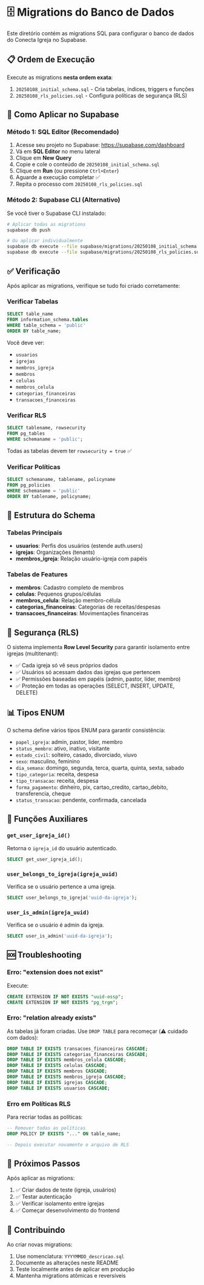 # 🗄️ Migrations do Banco de Dados

Este diretório contém as migrations SQL para configurar o banco de dados do Conecta Igreja no Supabase.

## 📋 Ordem de Execução

Execute as migrations **nesta ordem exata**:

1. `20250108_initial_schema.sql` - Cria tabelas, índices, triggers e funções
2. `20250108_rls_policies.sql` - Configura políticas de segurança (RLS)

## 🚀 Como Aplicar no Supabase

### Método 1: SQL Editor (Recomendado)

1. Acesse seu projeto no Supabase: https://supabase.com/dashboard
2. Vá em **SQL Editor** no menu lateral
3. Clique em **New Query**
4. Copie e cole o conteúdo de `20250108_initial_schema.sql`
5. Clique em **Run** (ou pressione `Ctrl+Enter`)
6. Aguarde a execução completar ✅
7. Repita o processo com `20250108_rls_policies.sql`

### Método 2: Supabase CLI (Alternativo)

Se você tiver o Supabase CLI instalado:

```bash
# Aplicar todas as migrations
supabase db push

# Ou aplicar individualmente
supabase db execute --file supabase/migrations/20250108_initial_schema.sql
supabase db execute --file supabase/migrations/20250108_rls_policies.sql
```

## ✅ Verificação

Após aplicar as migrations, verifique se tudo foi criado corretamente:

### Verificar Tabelas

```sql
SELECT table_name 
FROM information_schema.tables 
WHERE table_schema = 'public' 
ORDER BY table_name;
```

Você deve ver:
- `usuarios`
- `igrejas`
- `membros_igreja`
- `membros`
- `celulas`
- `membros_celula`
- `categorias_financeiras`
- `transacoes_financeiras`

### Verificar RLS

```sql
SELECT tablename, rowsecurity 
FROM pg_tables 
WHERE schemaname = 'public';
```

Todas as tabelas devem ter `rowsecurity = true` ✅

### Verificar Políticas

```sql
SELECT schemaname, tablename, policyname 
FROM pg_policies 
WHERE schemaname = 'public'
ORDER BY tablename, policyname;
```

## 🎯 Estrutura do Schema

### Tabelas Principais

- **usuarios**: Perfis dos usuários (estende auth.users)
- **igrejas**: Organizações (tenants)
- **membros_igreja**: Relação usuário-igreja com papéis

### Tabelas de Features

- **membros**: Cadastro completo de membros
- **celulas**: Pequenos grupos/células
- **membros_celula**: Relação membro-célula
- **categorias_financeiras**: Categorias de receitas/despesas
- **transacoes_financeiras**: Movimentações financeiras

## 🔐 Segurança (RLS)

O sistema implementa **Row Level Security** para garantir isolamento entre igrejas (multitenant):

- ✅ Cada igreja só vê seus próprios dados
- ✅ Usuários só acessam dados das igrejas que pertencem
- ✅ Permissões baseadas em papéis (admin, pastor, líder, membro)
- ✅ Proteção em todas as operações (SELECT, INSERT, UPDATE, DELETE)

## 📊 Tipos ENUM

O schema define vários tipos ENUM para garantir consistência:

- `papel_igreja`: admin, pastor, lider, membro
- `status_membro`: ativo, inativo, visitante
- `estado_civil`: solteiro, casado, divorciado, viuvo
- `sexo`: masculino, feminino
- `dia_semana`: domingo, segunda, terca, quarta, quinta, sexta, sabado
- `tipo_categoria`: receita, despesa
- `tipo_transacao`: receita, despesa
- `forma_pagamento`: dinheiro, pix, cartao_credito, cartao_debito, transferencia, cheque
- `status_transacao`: pendente, confirmada, cancelada

## 🔧 Funções Auxiliares

### `get_user_igreja_id()`
Retorna o `igreja_id` do usuário autenticado.

```sql
SELECT get_user_igreja_id();
```

### `user_belongs_to_igreja(igreja_uuid)`
Verifica se o usuário pertence a uma igreja.

```sql
SELECT user_belongs_to_igreja('uuid-da-igreja');
```

### `user_is_admin(igreja_uuid)`
Verifica se o usuário é admin da igreja.

```sql
SELECT user_is_admin('uuid-da-igreja');
```

## 🆘 Troubleshooting

### Erro: "extension does not exist"
Execute:
```sql
CREATE EXTENSION IF NOT EXISTS "uuid-ossp";
CREATE EXTENSION IF NOT EXISTS "pg_trgm";
```

### Erro: "relation already exists"
As tabelas já foram criadas. Use `DROP TABLE` para recomeçar (⚠️ cuidado com dados):
```sql
DROP TABLE IF EXISTS transacoes_financeiras CASCADE;
DROP TABLE IF EXISTS categorias_financeiras CASCADE;
DROP TABLE IF EXISTS membros_celula CASCADE;
DROP TABLE IF EXISTS celulas CASCADE;
DROP TABLE IF EXISTS membros CASCADE;
DROP TABLE IF EXISTS membros_igreja CASCADE;
DROP TABLE IF EXISTS igrejas CASCADE;
DROP TABLE IF EXISTS usuarios CASCADE;
```

### Erro em Políticas RLS
Para recriar todas as políticas:
```sql
-- Remover todas as políticas
DROP POLICY IF EXISTS "..." ON table_name;

-- Depois executar novamente o arquivo de RLS
```

## 📝 Próximos Passos

Após aplicar as migrations:

1. ✅ Criar dados de teste (igreja, usuários)
2. ✅ Testar autenticação
3. ✅ Verificar isolamento entre igrejas
4. ✅ Começar desenvolvimento do frontend

## 🤝 Contribuindo

Ao criar novas migrations:

1. Use nomenclatura: `YYYYMMDD_descricao.sql`
2. Documente as alterações neste README
3. Teste localmente antes de aplicar em produção
4. Mantenha migrations atômicas e reversíveis
